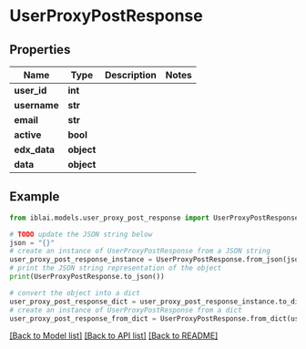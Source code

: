 # UserProxyPostResponse


## Properties

Name | Type | Description | Notes
------------ | ------------- | ------------- | -------------
**user_id** | **int** |  | 
**username** | **str** |  | 
**email** | **str** |  | 
**active** | **bool** |  | 
**edx_data** | **object** |  | 
**data** | **object** |  | 

## Example

```python
from iblai.models.user_proxy_post_response import UserProxyPostResponse

# TODO update the JSON string below
json = "{}"
# create an instance of UserProxyPostResponse from a JSON string
user_proxy_post_response_instance = UserProxyPostResponse.from_json(json)
# print the JSON string representation of the object
print(UserProxyPostResponse.to_json())

# convert the object into a dict
user_proxy_post_response_dict = user_proxy_post_response_instance.to_dict()
# create an instance of UserProxyPostResponse from a dict
user_proxy_post_response_from_dict = UserProxyPostResponse.from_dict(user_proxy_post_response_dict)
```
[[Back to Model list]](../README.md#documentation-for-models) [[Back to API list]](../README.md#documentation-for-api-endpoints) [[Back to README]](../README.md)



